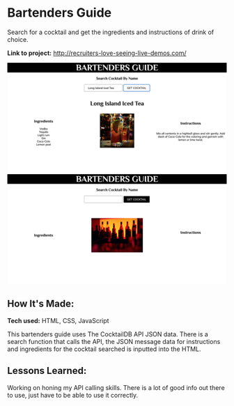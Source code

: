 # Bartenders Guide
Search for a cocktail and get the ingredients and instructions of drink of choice. 

**Link to project:** http://recruiters-love-seeing-live-demos.com/

![alt tag](img/bartenders-guide1.png)
![alt tag](img/bartenders-guide2.png)

## How It's Made:

**Tech used:** HTML, CSS, JavaScript

This bartenders guide uses The CocktailDB API JSON data. There is a search function that calls the API, the JSON message data for instructions and ingredients for the cocktail searched is inputted into the HTML.

## Lessons Learned:

Working on honing my API calling skills. There is a lot of good info out there to use, just have to be able to use it correctly.